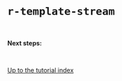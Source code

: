 # `r-template-stream`

<br>

**Next steps:**

<br>

[Up to the tutorial index](../#readme)

<!-- TODO OWASP link; injection general link. -->
<!-- TODO Link to template syntax reference. -->
